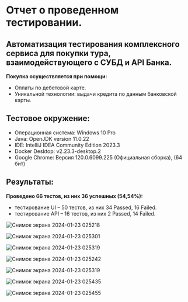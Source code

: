 # Отчет о проведенном тестировании.
## Автоматизация тестирования комплексного сервиса для покупки тура, взаимодействующего с СУБД и API Банка.

**Покупка осуществляется при помощи:**
- Оплаты по дебетовой карте.
- Уникальной технологии: выдачи кредита по данным банковской карты.

## Тестовое окружение:
 - Операционная система: Windows 10 Pro
 - Java: OpenJDK version 11.0.22
 - IDE: IntelliJ IDEA Community Edition 2023.3
 - Docker Desktop: v2.23.3-desktop.2
 - Google Chrome: Версия 120.0.6099.225 (Официальная сборка), (64 бит)

## Результаты:
**Проведено 66 тестов, из них 36 успешных (54,54%):**
- тестирование UI – 50 тестов, из них 34 Passed, 16 Failed.
- тестирование API – 16 тестов, из них 2 Passed, 14 Failed.

![Снимок экрана 2024-01-23 025218](https://photos.app.goo.gl/gd9wiJFjUBvdifDo8)

![Снимок экрана 2024-01-23 025301](https://photos.app.goo.gl/VfetJUBZidd77oRWA)

![Снимок экрана 2024-01-23 025319](https://photos.app.goo.gl/416MqLVRqpSvvgsU8)

![Снимок экрана 2024-01-23 025242](https://photos.app.goo.gl/8VNCWCewef8Cfb8b9)

![Снимок экрана 2024-01-23 025319](https://photos.app.goo.gl/ygsiKzoNUszMwvqH9)

![Снимок экрана 2024-01-23 025435](https://photos.app.goo.gl/qmXxA2G8yNXTzEmU8)

![Снимок экрана 2024-01-23 025455](https://photos.app.goo.gl/XkiGwizjGk9wbwQt9)
